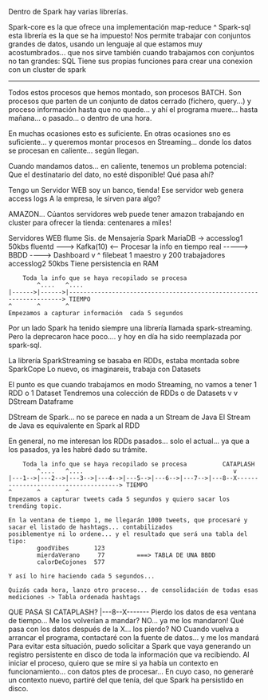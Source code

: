 Dentro de Spark hay varias librerías.

Spark-core          es la que ofrece una implementación map-reduce
    ^
Spark-sql           esta librería es la que se ha impuesto!
                    Nos permite trabajar con conjuntos grandes de datos,
                    usando un lenguaje al que estamos muy acostumbrados...
                    que nos sirve también cuando trabajamos con conjuntos no tan grandes: SQL
    Tiene sus propias funciones para crear una conexion con un cluster de spark


---

Todos estos procesos que hemos montado, son procesos BATCH.
Son procesos que parten de un conjunto de datos cerrado (fichero, query...)
y proceso información hasta que no quede... y ahí el programa muere... hasta mañana... o pasado... o dentro de una hora.

En muchas ocasiones esto es suficiente. En otras ocasiones sno es suficiente... 
y queremos montar procesos en Streaming... donde los datos se procesan en caliente... según llegan.

Cuando mandamos datos... en caliente, tenemos un problema potencial: 
Que el destinatario del dato, no esté disponible!
Qué pasa ahí? 

Tengo un Servidor WEB soy un banco, tienda!
Ese servidor web genera access logs 
A la empresa, le sirven para algo?

AMAZON... Cúantos servidores web puede tener amazon trabajando en cluster para ofrecer la tienda: centenares a miles!

Servidores WEB            flume         Sis. de Mensajería                 Spark                    MariaDB
    -> accesslog1 50kbs   fluentd   --->     Kafka(10)    <-- Procesar la info en tiempo real -----> BBDD ----> Dashboard
         v     ^          filebeat                              1 maestro y 200 trabajadores
       accesslog2 50kbs
        Tiene persistencia en RAM


        Toda la info que se haya recopilado se procesa
            ^....   ^....
    |------>|------>|--------------------------------------------------------------------> TIEMPO
    ^       ^       ^
    Empezamos a capturar información  cada 5 segundos

Por un lado Spark ha tenido siempre una librería llamada spark-streaming.
Pero la deprecaron hace poco.... y hoy en día ha sido reemplazada por spark-sql.

La librería SparkStreaming se basaba en RDDs, estaba montada sobre SparkCope
Lo nuevo, os imaginareis, trabaja con Datasets

El punto es que cuando trabajamos en modo Streaming, no vamos a tener 1 RDD o 1 Dataset
Tendremos una colección de RDDs o de Datasets
                            v           v
                          DStream    Dataframe


DStream de Spark... no se parece en nada a un Stream de Java
El Stream de Java es equivalente en Spark al RDD

En general, no me interesan los RDDs pasados... solo el actual... ya que a los pasados, ya les habré dado su trámite.

        Toda la info que se haya recopilado se procesa          CATAPLASH
            ^....   ^....                                          v
    |---1-->|---2-->|---3-->|---4-->|---5-->|---6-->|---7-->|---8--X-------------------------------------> TIEMPO
    ^       ^       ^
    Empezamos a capturar tweets cada 5 segundos y quiero sacar los trending topic.

    En la ventana de tiempo 1, me llegarán 1000 tweets, que procesaré y sacar el listado de hashtags... contabilizados
    posiblementye ni lo ordene... y el resultado que será una tabla del tipo:
            goodVibes       123
            mierdaVerano     77         ===> TABLA DE UNA BBDD
            calorDeCojones  577

    Y así lo hire haciendo cada 5 segundos...

    Quizás cada hora, lanzo otro proceso... de consolidación de todas esas mediciones -> Tabla ordenada hashtags

QUE PASA SI CATAPLASH? |---8--X-------
Pierdo los datos de esa ventana de tiempo... Me los volverían a mandar? NO... ya me los mandaron!
Qué pasa con los datos después de la X... los pierdo? NO
Cuando vuelva a arrancar el programa, contactaré con la fuente de datos... y me los mandará
Para evitar esta situación, puedo solicitar a Spark que vaya generando un registro
persistente en disco de toda la información que va recibiendo.
Al iniciar el proceso, quiero que se mire si ya había un contexto en funcionamiento... con datos ptes de procesar...
En cuyo caso, no generaré un contexto nuevo, partiré del que tenía, del que Spark ha persistido en disco.

